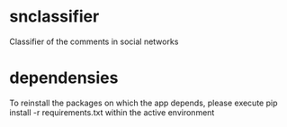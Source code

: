 # snclassifier
Classifier of the comments in social networks

# dependensies
To reinstall the packages on which the app depends, please execute pip install -r requirements.txt within the active environment